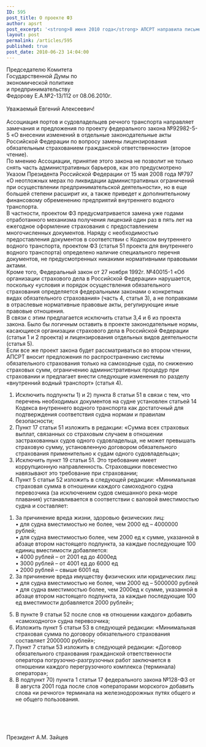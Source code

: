 ```yaml
---
ID: 595
post_title: О проекте ФЗ
author: apsrt
post_excerpt: '<strong>8 июня 2010 года</strong> АПСРТ направила письмо на имя Председателя Комитета Государственной Думы по экономической политике и предпринимателбству Федорову Е.А. с замечяаниями и предложениями  по проекту федерального закона «О внесении изменений в отдельные законодательные акты Российской Федерации по вопросу замены лицензирования обязательным страхованием гражданской ответственности»'
layout: post
permalink: /articles/595
published: true
post_date: 2010-06-23 14:04:00
---
```

Председателю Комитета<br />
Государственной Думы по <br />
экономической политике <br />
и предпринимательству<br />
Федорову Е.А.№2-13/112  от 08.06.2010г.<br />
<br />
Уважаемый Евгений Алексеевич!<br />
<br />
Ассоциация портов и судовладельцев речного транспорта направляет замечания и предложения по проекту федерального закона №92982-5-5 «О внесении изменений в отдельные законодательные акты Российской Федерации по вопросу замены лицензирования обязательным страхованием гражданской ответственности» (второе чтение).<br />
По мнению Ассоциации, принятие этого закона не позволит не только снять часть административных барьеров, как это предусмотрено Указом Президента Российской Федерации от 15 мая 2008 года №797 «О неотложных мерах по ликвидации административных ограничений при осуществлении предпринимательской деятельности», но в еще большей степени расширит их, а также приведет к дополнительному финансовому обременению предприятий внутреннего водного транспорта.<br />
В частности,  проектом ФЗ предусматривается замена уже годами отработанного механизма получения лицензий один раз в пять лет на ежегодное оформление страхования с  предоставлением многочисленных документов. Наряду с необходимостью предоставления документов в соответствии с Кодексом внутреннего водного транспорта, проектом ФЗ  (статья 51 проекта для внутреннего водного транспорта) определено наличие специального перечня документов, не предусмотренных никакими нормативными правовыми актами.<br />
Кроме того, Федеральный закон от 27 ноября 1992г. №40015-1 «Об  организации страхового дела в Российской Федерации» нарушается, поскольку «условия и порядок осуществления обязательного страхования определяется федеральными законами о  конкретных видах обязательного страхования» (часть 4, статья 3), а не поправками в отраслевые нормативные правовые акты, регулирующие иные правовые отношения.<br />
В связи с этим предлагается исключить статьи 3,4 и 6 из проекта закона.  Было бы  логичным оставить  в проекте законодательные нормы, касающиеся организации страхового дела в Российской Федерации (статьи 1 и 2 проекта) и лицензирования отдельных видов деятельности (статья 5). <br />
Если все же проект закона будет рассматриваться во втором чтении, АПСРТ  вносит предложения по  распространению системы обязательного страхования только на самоходные суда, по  снижению страховых сумм, ограничению административных процедур при страховании и  предлагает внести следующие изменения по разделу «внутренний водный транспорт» (статья 4).<br />
1.	Исключить подпункты 1) и 2) пункта 8 статьи 51  в связи с тем, что  перечень  необходимых документов на судне установлен статьей 14 Кодекса внутреннего водного транспорта как  достаточный  для  подтверждения  соответствия судна нормам и правилам безопасности;<br />
2.	Пункт 17 статьи 51 изложить в редакции:  «Сумма  всех страховых выплат, связанных со страховым случаем в отношении застрахованных судов одного судовладельца, не может превышать страховую сумму, установленную договором обязательного страхования применительно  к  судам одного судовладельца»;<br />
3.	Исключить пункт 19 статьи 51. Это требование имеет  коррупционную направленность. Страховщики повсеместно  навязывают это требование при страховании;<br />
4.	Пункт 5 статьи 52 изложить в следующей редакции: «Минимальная страховая сумма в отношении каждого самоходного судна перевозчика (за исключением судов смешанного река-море плавания) устанавливается в соответствии с валовой вместимостью судна и составляет:<br />
1)	За причинение вреда жизни, здоровью физических лиц: <br />
•	для судна вместимостью не более, чем 2000 ед – 4000000 рублей;<br />
•	для судна вместимостью более, чем 2000 ед к сумме, указанной в абзаце  втором настоящего подпункта, за каждые последующие 100 единиц вместимости добавляется:<br />
•	4000 рублей – от 2001 ед до 4000ед<br />
•	3000 рублей – от 4001 ед до 6000 ед<br />
•	2000 рублей – свыше 6001 ед<br />
2)	За  причинение вреда имуществу физических или юридических лиц:<br />
•	для судна вместимостью не более, чем 2000 ед – 5000000 рублей<br />
•	для  судна вместимостью более, чем 2000ед к сумме, указанной в абзаце втором настоящего подпункта, за каждые последующие 100 ед вместимости добавляется 2000 рублей»;<br />
5.	В пункте 9 статьи 52  после слов «в отношении каждого» добавить «самоходного» судна перевозчика;<br />
6.	Изложить пункт 5 статьи 53 в следующей редакции:  «Минимальная страховая сумма по договору обязательного страхования составляет 2000000 рублей»;<br />
7.	Пункт 7 статьи 53 изложить в следующей редакции: «Договор обязательного страхования гражданской ответственности оператора погрузочно-разгрузочных работ заключается в отношении каждого перегрузочного комплекса (терминала) оператора»;<br />
8.	В подпункт 70) пункта 1 статьи 17 федерального закона №128-ФЗ от 8 августа 2001 года после слов «операторами морского» добавить слова «и речного» терминала на железнодорожных путях общего и не общего пользования.<br />
<br />
<br />
<br />
<br />
Президент                                                                          А.М. Зайцев